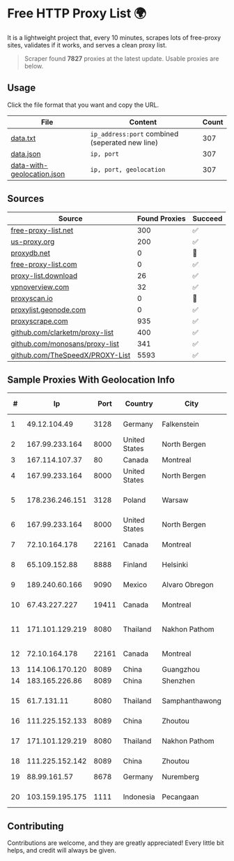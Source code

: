 
# Free HTTP Proxy List 🌍

It is a lightweight project that, every 10 minutes, scrapes lots of free-proxy sites, validates if it works, and serves a clean proxy list.


> Scraper found **7827** proxies at the latest update. Usable proxies are below.

## Usage

Click the file format that you want and copy the URL.


|File|Content|Count|
|----|-------|-----|
|[data.txt](https://raw.githubusercontent.com/themiralay/Proxy-List-World/master/data.txt)|`ip_address:port` combined (seperated new line)|307|
|[data.json](https://raw.githubusercontent.com/themiralay/Proxy-List-World/master/data.json)|`ip, port`|307|
|[data-with-geolocation.json](https://raw.githubusercontent.com/themiralay/Proxy-List-World/master/data-with-geolocation.json)|`ip, port, geolocation`|307|

## Sources

|Source|Found Proxies|Succeed|
|------|-------------|-------|
|[free-proxy-list.net](https://free-proxy-list.net)|300|✅|
|[us-proxy.org](https://www.us-proxy.org)|200|✅|
|[proxydb.net](http://proxydb.net)|0|🚫|
|[free-proxy-list.com](https://free-proxy-list.com/?page=&port=&type%5B%5D=http&type%5B%5D=https&up_time=0&search=Search)|0|✅|
|[proxy-list.download](https://www.proxy-list.download/HTTP)|26|✅|
|[vpnoverview.com](https://vpnoverview.com/privacy/anonymous-browsing/free-proxy-servers)|32|✅|
|[proxyscan.io](https://www.proxyscan.io)|0|🚫|
|[proxylist.geonode.com](https://proxylist.geonode.com/api/proxy-list?limit=300&page=1&sort_by=lastChecked&sort_type=desc&protocols=http,https)|0|✅|
|[proxyscrape.com](https://api.proxyscrape.com/v2/?request=displayproxies&protocol=http&timeout=10000&country=all&ssl=all&anonymity=all)|935|✅|
|[github.com/clarketm/proxy-list](https://raw.githubusercontent.com/clarketm/proxy-list/master/proxy-list-raw.txt)|400|✅|
|[github.com/monosans/proxy-list](https://raw.githubusercontent.com/monosans/proxy-list/main/proxies/http.txt)|341|✅|
|[github.com/TheSpeedX/PROXY-List](https://raw.githubusercontent.com/TheSpeedX/PROXY-List/master/http.txt)|5593|✅|


## Sample Proxies With Geolocation Info

|#|Ip|Port|Country|City|Internet Service Provider|
|-|--|----|-------|----|-------------------------|
|1|49.12.104.49|3128|Germany|Falkenstein|Hetzner Online GmbH|
|2|167.99.233.164|8000|United States|North Bergen|DigitalOcean, LLC|
|3|167.114.107.37|80|Canada|Montreal|OVH SAS|
|4|167.99.233.164|8000|United States|North Bergen|DigitalOcean, LLC|
|5|178.236.246.151|3128|Poland|Warsaw|Aeza International LTD|
|6|167.99.233.164|8000|United States|North Bergen|DigitalOcean, LLC|
|7|72.10.164.178|22161|Canada|Montreal|GloboTech Communications|
|8|65.109.152.88|8888|Finland|Helsinki|Hetzner Online GmbH|
|9|189.240.60.166|9090|Mexico|Alvaro Obregon|Uninet S.A. de C.V.|
|10|67.43.227.227|19411|Canada|Montreal|GloboTech Communications|
|11|171.101.129.219|8080|Thailand|Nakhon Pathom|True Internet Corporation CO. Ltd.|
|12|72.10.164.178|22161|Canada|Montreal|GloboTech Communications|
|13|114.106.170.120|8089|China|Guangzhou|Chinanet|
|14|183.165.226.86|8089|China|Shenzhen|Chinanet|
|15|61.7.131.11|8080|Thailand|Samphanthawong|CAT Telecom Public Company Limited|
|16|111.225.152.133|8089|China|Zhoutou|China Telecom|
|17|171.101.129.219|8080|Thailand|Nakhon Pathom|True Internet Corporation CO. Ltd.|
|18|111.225.152.142|8089|China|Zhoutou|China Telecom|
|19|88.99.161.57|8678|Germany|Nuremberg|Hetzner Online GmbH|
|20|103.159.195.175|1111|Indonesia|Pecangaan|PT Giga Digital Nusantara|



## Contributing

Contributions are welcome, and they are greatly appreciated! Every
little bit helps, and credit will always be given.

